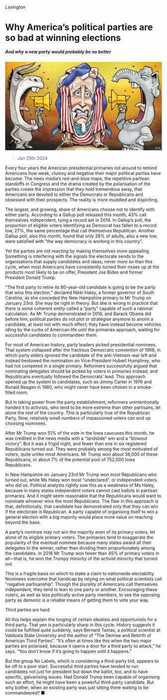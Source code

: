 ###### Lexington

# Why America’s political parties are so bad at winning elections 

##### And why a new party would probably be no better 

![image](images/20240127_USD000.jpg) 

> Jan 25th 2024 

Every four years the American presidential primaries roll around to remind Americans how weak, clumsy and negative their major political parties have become. The news media’s red-and-blue maps, the repetitive partisan standoffs in Congress and the drama created by the polarisation of the parties create the impression that they hold tremendous sway, that Americans are devoted to either the Democrats or Republicans and obsessed with their prospects. The reality is more muddled and dispiriting.

The largest, and growing, share of Americans choose not to identify with either party. According to a Gallup poll released this month, 43% call themselves independent, tying a record set in 2014. In Gallup’s poll, the proportion of eligible voters identifying as Democrat has fallen to a record low, 27%, the same percentage that call themselves Republican. Another Gallup poll, also this month, found that only 28% of adults, also a new low, were satisfied with “the way democracy is working in this country”.


Yet the parties are not reacting by making themselves more appealing. Something is interfering with the signals the electorate sends to the organisations that supply candidates and ideas, never more so than this cycle, when most Americans have consistently turned their noses up at the products most likely to be on offer, President Joe Biden and former President Donald Trump.

“The first party to retire its 80-year-old candidate is going to be the party that wins this election,” declared Nikki Haley, a former governor of South Carolina, as she conceded the New Hampshire primary to Mr Trump on January 23rd. She may be right in theory. But she is wrong in practice that there is some coherent entity called a “party” capable of such a rational calculation. As Mr Trump demonstrated in 2016, and Barack Obama did before him, political parties do not plot or strategise anymore to anoint a candidate, at least not with much effect; they have instead become vehicles idling by the curbs of American life until the primaries approach, waiting for successful candidates to commandeer them. 

For most of American history, party leaders picked presidential nominees. That system collapsed after the fractious Democratic convention of 1968, in which party elders ignored the candidate of the anti-Vietnam-war left and instead bestowed the nomination on Vice-President Hubert Humphrey, who had not competed in a single primary. Reformers successfully argued that nominating delegates should be picked by voters in primaries instead, and Republicans eventually followed the Democrats’ lead. This approach opened up the system to candidates, such as Jimmy Carter in 1976 and Ronald Reagan in 1980, who might never have been chosen in a smoke-filled room. 

But in taking power from the party establishment, reformers unintentionally handed it to activists, who tend to be more extreme than other partisans, let alone the rest of the country. This is particularly true of the Republican Party. Now, relatively small numbers of impassioned voters can end up choosing nominees. 

After Mr Trump won 51% of the vote in the Iowa caucuses this month, he was credited in the news media with a “landslide” win and a “blowout victory”. But it was a frigid night, and fewer than one in six registered Republicans turned out. They were probably among the most motivated of voters, quite unlike most Americans. Mr Trump won about 56,000 of these Republicans, or about 7% of the potential pool of 752,000 Iowa Republicans. 

In New Hampshire on January 23rd Mr Trump won most Republicans who turned out, while Ms Haley won most “undeclared”, or independent voters who did so. Political analysts rightly saw this as a weakness of Ms Haley, because in many states independent voters cannot cast ballots in partisan primaries. And it might seem reasonable that the Republicans would want to nominate whoever wins the most Republicans. The flaw in this approach is that, definitionally, that candidate has demonstrated only that they can win if the electorate is Republican. A party capable of organising itself to win a general election with a big majority would place more value on reaching beyond the base.

A party’s nominee may not win the majority even of its primary voters, let alone of its eligible primary voters. The primaries tend to exaggerate the popularity of the eventual nominee because many states award all their delegates to the winner, rather than dividing them proportionately among the candidates. In 2016 Mr Trump won fewer than 45% of primary voters in all—that is, he won the Trumpy minority of the activist minority that turned out. 

This is a fragile basis on which to stake a claim to nationwide electability. Nominees overcome that handicap by relying on what political scientists call “negative partisanship”. Though the plurality of Americans call themselves independent, they tend to lean to one party or another. Encouraging these voters, as well as less politically active party members, to see the opposing party as demonic is a reliable means of getting them to vote your way. 

Third parties are hard

All this helps explain the longing of certain idealists and opportunists for a third party. That yen is particularly sharp in this cycle. History suggests it could be fulfilled quite suddenly, says Bernard Tamas, a political scientist at Valdosta State University and the author of “The Demise and Rebirth of American Third Parties”. “It’s often at times like this when the two major parties are polarised, because it opens a door for a third party to attack,” he says. “You don’t know if it’s going to happen until it happens.” 

But the group No Labels, which is considering a third-party bid, appears to be off to a poor start. Successful third parties have tended to run candidates not just for president but down the ballot, too, and to have specific, galvanising issues. Had Donald Trump been capable of organising such an effort, he might have been a powerful third-party candidate. But why bother, when an existing party was just sitting there waiting to be commandeered? ■






